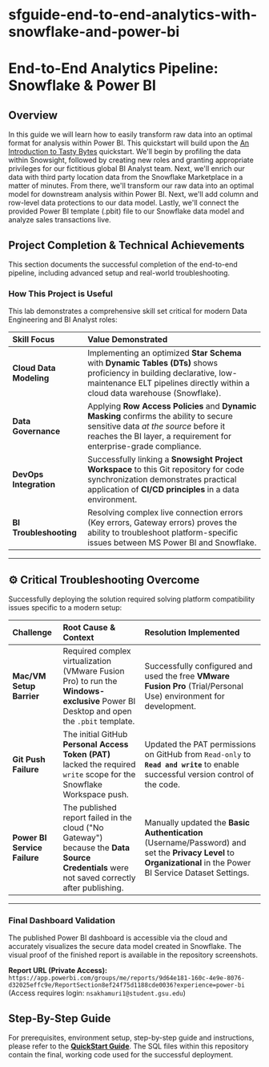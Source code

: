 # sfguide-end-to-end-analytics-with-snowflake-and-power-bi
# End-to-End Analytics Pipeline: Snowflake & Power BI

## Overview
In this guide we will learn how to easily transform raw data into an optimal format for analysis within Power BI. This quickstart will build upon the [An Introduction to Tasty Bytes](https://quickstarts.snowflake.com/guide/tasty_bytes_introduction/index.html?index=..%2F..index#0) quickstart. We'll begin by profiling the data within Snowsight, followed by creating new roles and granting appropriate privileges for our fictitious global BI Analyst team. Next, we'll enrich our data with third party location data from the Snowflake Marketplace in a matter of minutes. From there, we'll transform our raw data into an optimal model for downstream analysis within Power BI. Next, we'll add column and row-level data protections to our data model. Lastly, we'll connect the provided Power BI template (.pbit) file to our Snowflake data model and analyze sales transactions live.

## Project Completion & Technical Achievements

This section documents the successful completion of the end-to-end pipeline, including advanced setup and real-world troubleshooting.

### How This Project is Useful

This lab demonstrates a comprehensive skill set critical for modern Data Engineering and BI Analyst roles:

| Skill Focus | Value Demonstrated |
| :--- | :--- |
| **Cloud Data Modeling** | Implementing an optimized **Star Schema** with **Dynamic Tables (DTs)** shows proficiency in building declarative, low-maintenance ELT pipelines directly within a cloud data warehouse (Snowflake). |
| **Data Governance** | Applying **Row Access Policies** and **Dynamic Masking** confirms the ability to secure sensitive data *at the source* before it reaches the BI layer, a requirement for enterprise-grade compliance. |
| **DevOps Integration** | Successfully linking a **Snowsight Project Workspace** to this Git repository for code synchronization demonstrates practical application of **CI/CD principles** in a data environment. |
| **BI Troubleshooting** | Resolving complex live connection errors (Key errors, Gateway errors) proves the ability to troubleshoot platform-specific issues between MS Power BI and Snowflake. |

---

## ⚙️ Critical Troubleshooting Overcome

Successfully deploying the solution required solving platform compatibility issues specific to a modern setup:

| Challenge | Root Cause & Context | Resolution Implemented |
| :--- | :--- | :--- |
| **Mac/VM Setup Barrier** | Required complex virtualization (VMware Fusion Pro) to run the **Windows-exclusive** Power BI Desktop and open the `.pbit` template. | Successfully configured and used the free **VMware Fusion Pro** (Trial/Personal Use) environment for development. |
| **Git Push Failure** | The initial GitHub **Personal Access Token (PAT)** lacked the required `write` scope for the Snowflake Workspace push. | Updated the PAT permissions on GitHub from `Read-only` to **`Read and write`** to enable successful version control of the code. |
| **Power BI Service Failure** | The published report failed in the cloud ("No Gateway") because the **Data Source Credentials** were not saved correctly after publishing. | Manually updated the **Basic Authentication** (Username/Password) and set the **Privacy Level** to **Organizational** in the Power BI Service Dataset Settings. |

---

### Final Dashboard Validation
The published Power BI dashboard is accessible via the cloud and accurately visualizes the secure data model created in Snowflake. The visual proof of the finished report is available in the repository screenshots.

**Report URL (Private Access):** `https://app.powerbi.com/groups/me/reports/9d64e181-160c-4e9e-8076-d32025effc9e/ReportSection8ef24f75d1188cde0036?experience=power-bi` (Access requires login: `nsakhamuri1@student.gsu.edu`)
## Step-By-Step Guide

For prerequisites, environment setup, step-by-step guide and instructions, please refer to the **[QuickStart Guide](https://quickstarts.snowflake.com/guide/end-to-end-analytics-with-snowflake-and-power-bi/)**. The SQL files within this repository contain the final, working code used for the successful deployment.
